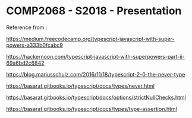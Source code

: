 <h1>COMP2068 - S2018 - Presentation</h1>

<p>Reference from : 

https://medium.freecodecamp.org/typescript-javascript-with-super-powers-a333b0fcabc9

https://hackernoon.com/typescript-javascript-with-superpowers-part-ii-69a6bd2c6842

https://blog.mariusschulz.com/2016/11/18/typescript-2-0-the-never-type 

https://basarat.gitbooks.io/typescript/docs/types/never.html 

https://basarat.gitbooks.io/typescript/docs/options/strictNullChecks.html 

https://basarat.gitbooks.io/typescript/docs/types/type-assertion.html 

 </p>
